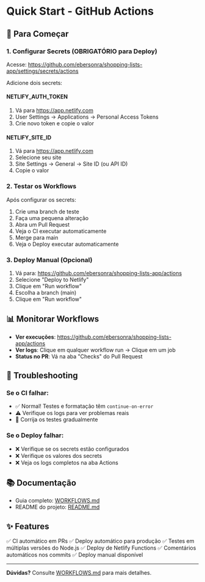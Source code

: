 # Quick Start - GitHub Actions

## 🚀 Para Começar

### 1. Configurar Secrets (OBRIGATÓRIO para Deploy)

Acesse: https://github.com/ebersonra/shopping-lists-app/settings/secrets/actions

Adicione dois secrets:

#### NETLIFY_AUTH_TOKEN

1. Vá para https://app.netlify.com
2. User Settings → Applications → Personal Access Tokens
3. Crie novo token e copie o valor

#### NETLIFY_SITE_ID

1. Vá para https://app.netlify.com
2. Selecione seu site
3. Site Settings → General → Site ID (ou API ID)
4. Copie o valor

### 2. Testar os Workflows

Após configurar os secrets:

1. Crie uma branch de teste
2. Faça uma pequena alteração
3. Abra um Pull Request
4. Veja o CI executar automaticamente
5. Merge para main
6. Veja o Deploy executar automaticamente

### 3. Deploy Manual (Opcional)

1. Vá para: https://github.com/ebersonra/shopping-lists-app/actions
2. Selecione "Deploy to Netlify"
3. Clique em "Run workflow"
4. Escolha a branch (main)
5. Clique em "Run workflow"

## 📊 Monitorar Workflows

- **Ver execuções**: https://github.com/ebersonra/shopping-lists-app/actions
- **Ver logs**: Clique em qualquer workflow run → Clique em um job
- **Status no PR**: Vá na aba "Checks" do Pull Request

## 🔧 Troubleshooting

### Se o CI falhar:

- ✅ Normal! Testes e formatação têm `continue-on-error`
- ⚠️ Verifique os logs para ver problemas reais
- 📝 Corrija os testes gradualmente

### Se o Deploy falhar:

- ❌ Verifique se os secrets estão configurados
- ❌ Verifique os valores dos secrets
- ❌ Veja os logs completos na aba Actions

## 📚 Documentação

- Guia completo: [WORKFLOWS.md](WORKFLOWS.md)
- README do projeto: [README.md](../README.md)

## ✨ Features

✅ CI automático em PRs
✅ Deploy automático para produção
✅ Testes em múltiplas versões do Node.js
✅ Deploy de Netlify Functions
✅ Comentários automáticos nos commits
✅ Deploy manual disponível

---

**Dúvidas?** Consulte [WORKFLOWS.md](WORKFLOWS.md) para mais detalhes.
